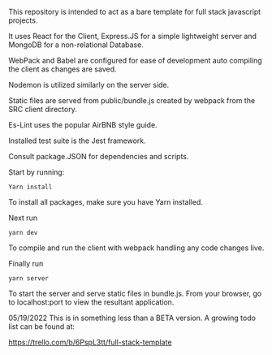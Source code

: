 This repository is intended to act as a bare template for full stack javascript projects.

It uses React for the Client, Express.JS for a simple lightweight server and MongoDB for a non-relational Database.

WebPack and Babel are configured for ease of development auto compiling the client as changes are saved.

Nodemon is utilized similarly on the server side.

Static files are served from public/bundle.js created by webpack from the SRC client directory.

Es-Lint uses the popular AirBNB style guide.

Installed test suite is the Jest framework.

Consult package.JSON for dependencies and scripts.

Start by running:
```
Yarn install
```
To install all packages, make sure you have Yarn installed.

Next run

```
yarn dev
```
To compile and run the client with webpack handling any code changes live.

Finally run
```
yarn server
```
To start the server and serve static files in bundle.js. From your browser, go to localhost:port to view the resultant application.

05/19/2022 This is in something less than a BETA version. A growing todo list can be found at:

https://trello.com/b/6PspL3tt/full-stack-template